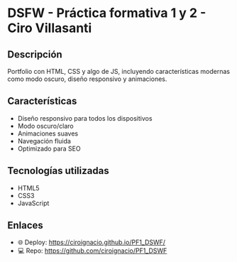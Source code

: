 # DSFW - Práctica formativa 1 y 2 - Ciro Villasanti

## Descripción
Portfolio con HTML, CSS y algo de JS, incluyendo características modernas como modo oscuro, diseño responsivo y animaciones.

## Características
- Diseño responsivo para todos los dispositivos
- Modo oscuro/claro
- Animaciones suaves
- Navegación fluida
- Optimizado para SEO

## Tecnologías utilizadas
- HTML5
- CSS3
- JavaScript

## Enlaces
- 🌐 Deploy: https://ciroignacio.github.io/PF1_DSWF/
- 💻 Repo: https://github.com/ciroignacio/PF1_DSWF